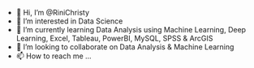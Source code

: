 - 👋 Hi, I’m @RiniChristy
- 👀 I’m interested in Data Science
- 🌱 I’m currently learning Data Analysis using Machine Learning, Deep Learning, Excel, Tableau, PowerBI, MySQL, SPSS & ArcGIS
- 💞️ I’m looking to collaborate on Data Analysis & Machine Learning
- 📫 How to reach me ...

<!---
RiniChristy/RiniChristy is a ✨ special ✨ repository because its `README.md` (this file) appears on your GitHub profile.
You can click the Preview link to take a look at your changes.
--->
